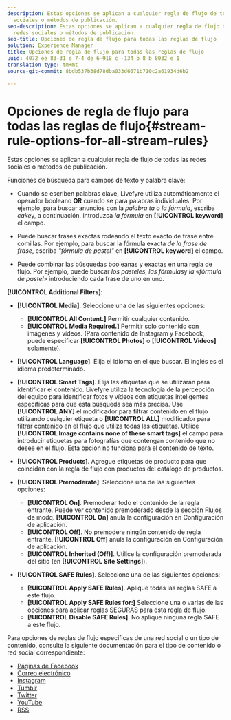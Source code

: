 ```yaml
---
description: Estas opciones se aplican a cualquier regla de flujo de todas las redes
  sociales o métodos de publicación.
seo-description: Estas opciones se aplican a cualquier regla de flujo de todas las
  redes sociales o métodos de publicación.
seo-title: Opciones de regla de flujo para todas las reglas de flujo
solution: Experience Manager
title: Opciones de regla de flujo para todas las reglas de flujo
uuid: 4072 ee 83-31 e 7-4 de 6-918 c -134 b 8 b 8032 e 1
translation-type: tm+mt
source-git-commit: 8bdb537b38d78dba033d6671b710c2a61934d6b2

---
```



# Opciones de regla de flujo para todas las reglas de flujo{#stream-rule-options-for-all-stream-rules}

Estas opciones se aplican a cualquier regla de flujo de todas las redes sociales o métodos de publicación.

Funciones de búsqueda para campos de texto y palabra clave:

* Cuando se escriben palabras clave, Livefyre utiliza automáticamente el operador booleano **OR** cuando se para palabras individuales. Por ejemplo, para buscar anuncios con la *palabra ta* o *la fórmula*, escriba *cake*y, a continuación, introduzca *la fórmula* en **[!UICONTROL keyword]** el campo.

* Puede buscar frases exactas rodeando el texto exacto de frase entre comillas. Por ejemplo, para buscar la fórmula exacta *de la frase de frase*, escriba *"fórmula de pastel"* en **[!UICONTROL keyword]** el campo.

* Puede combinar las búsquedas booleanas y exactas en una regla de flujo. Por ejemplo, puede buscar *los pasteles*, *las fórmulas*y *la «fórmula de pastel»* introduciendo cada frase de uno en uno.

**[!UICONTROL Additional Filters]**:

* **[!UICONTROL Media]**. Seleccione una de las siguientes opciones:

   * **[!UICONTROL All Content.]** Permitir cualquier contenido.
   * **[!UICONTROL Media Required.]** Permitir solo contenido con imágenes y vídeos. (Para contenido de Instagram y Facebook, puede especificar **[!UICONTROL Photos]** o **[!UICONTROL Videos]** solamente).

* **[!UICONTROL Language]**. Elija el idioma en el que buscar. El inglés es el idioma predeterminado.
* **[!UICONTROL Smart Tags]**. Elija las etiquetas que se utilizarán para identificar el contenido. Livefyre utiliza la tecnología de la percepción del equipo para identificar fotos y vídeos con etiquetas inteligentes específicas para que esta búsqueda sea más precisa. Use **[!UICONTROL ANY]** el modificador para filtrar contenido en el flujo utilizando cualquier etiqueta o **[!UICONTROL ALL]** modificador para filtrar contenido en el flujo que utiliza todas las etiquetas. Utilice **[!UICONTROL Image contains none of these smart tags]** el campo para introducir etiquetas para fotografías que contengan contenido que no desee en el flujo. Esta opción no funciona para el contenido de texto.

* **[!UICONTROL Products]**. Agregue etiquetas de producto para que coincidan con la regla de flujo con productos del catálogo de productos.
* **[!UICONTROL Premoderate]**. Seleccione una de las siguientes opciones:

   * **[!UICONTROL On]**. Premoderar todo el contenido de la regla entrante. Puede ver contenido premoderado desde la sección Flujos de modq. **[!UICONTROL On]** anula la configuración en Configuración de aplicación.
   * **[!UICONTROL Off]**. No premodere ningún contenido de regla entrante. **[!UICONTROL Off]** anula la configuración en Configuración de aplicación.
   * **[!UICONTROL Inherited (Off)]**. Utilice la configuración premoderada del sitio (en **[!UICONTROL Site Settings]**).

* **[!UICONTROL SAFE Rules]**. Seleccione una de las siguientes opciones:
   * **[!UICONTROL Apply SAFE Rules]**. Aplique todas las reglas SAFE a este flujo.
   * **[!UICONTROL Apply SAFE Rules for:]** Seleccione una o varias de las opciones para aplicar reglas SEGURAS para esta regla de flujo.
   * **[!UICONTROL Disable SAFE Rules]**. No aplique ninguna regla SAFE a este flujo.

Para opciones de reglas de flujo específicas de una red social o un tipo de contenido, consulte la siguiente documentación para el tipo de contenido o red social correspondiente:

* [Páginas de Facebook](../c-streams/c-facebook-page-rules.md#c_facebook_page_rules)
* [Correo electrónico](../c-streams/c-email-rules.md#c_email_rules)
* [Instagram](../c-streams/c-instagram-rules.md#c_instagram_rules)
* [Tumblr](../c-streams/c-tumblr-rules.md#c_tumblr_rules)
* [Twitter](../c-streams/c-twitter-rules.md#c_twitter_rules)
* [YouTube](../c-streams/c-youtube-rules/c-youtube-rules.md#c_youtube_rules)
* [RSS](../c-streams/c-rss-rules-streams.md#c_rss_rules_streams)
